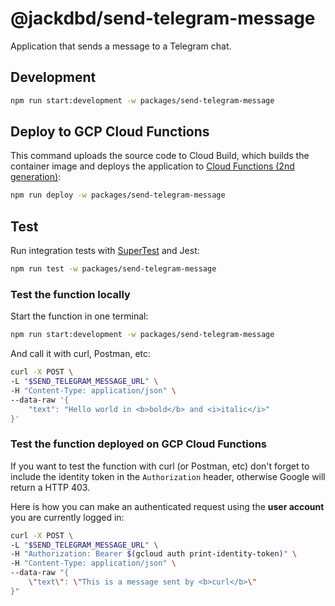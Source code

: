 # @jackdbd/send-telegram-message

Application that sends a message to a Telegram chat.

## Development

```sh
npm run start:development -w packages/send-telegram-message
```

## Deploy to GCP Cloud Functions

This command uploads the source code to Cloud Build, which builds the container image and deploys the application to [Cloud Functions (2nd generation)](https://cloud.google.com/functions/docs/concepts/version-comparison):

```sh
npm run deploy -w packages/send-telegram-message
```

## Test

Run integration tests with [SuperTest](https://github.com/visionmedia/supertest) and Jest:

```sh
npm run test -w packages/send-telegram-message
```

### Test the function locally

Start the function in one terminal:

```sh
npm run start:development -w packages/send-telegram-message
```

And call it with curl, Postman, etc:

```sh
curl -X POST \
-L "$SEND_TELEGRAM_MESSAGE_URL" \
-H "Content-Type: application/json" \
--data-raw '{
    "text": "Hello world in <b>bold</b> and <i>italic</i>"
}'
```

### Test the function deployed on GCP Cloud Functions

If you want to test the function with curl (or Postman, etc) don't forget to include the identity token in the `Authorization` header, otherwise Google will return a HTTP 403.

Here is how you can make an authenticated request using the **user account** you are currently logged in:

```sh
curl -X POST \
-L "$SEND_TELEGRAM_MESSAGE_URL" \
-H "Authorization: Bearer $(gcloud auth print-identity-token)" \
-H "Content-Type: application/json" \
--data-raw "{
    \"text\": \"This is a message sent by <b>curl</b>\"
}"
```
